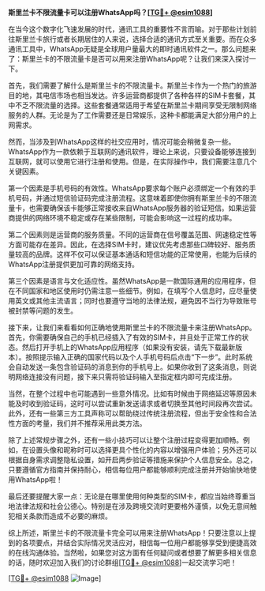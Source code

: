 **斯里兰卡不限流量卡可以注册WhatsApp吗？[[TG💪+ @esim1088](https://t.me/s/esim1088)]**

在当今这个数字化飞速发展的时代，通讯工具的重要性不言而喻。对于那些计划前往斯里兰卡旅行或者长期居住的人来说，选择合适的通讯方式至关重要。而在众多通讯工具中，WhatsApp无疑是全球用户量最大的即时通讯软件之一。那么问题来了：斯里兰卡的不限流量卡是否可以用来注册WhatsApp呢？让我们来深入探讨一下。

首先，我们需要了解什么是斯里兰卡的不限流量卡。斯里兰卡作为一个热门的旅游目的地，其电信市场也相当发达。许多运营商都提供了各种各样的SIM卡套餐，其中不乏不限流量的选择。这些套餐通常适用于希望在斯里兰卡期间享受无限制网络服务的人群。无论是为了工作需要还是日常娱乐，这种卡都能满足大部分用户的上网需求。

然而，当涉及到WhatsApp这样的社交应用时，情况可能会稍微复杂一些。WhatsApp作为一款依赖于互联网的通讯软件，理论上来说，只要设备能够连接到互联网，就可以使用它进行注册和使用。但是，在实际操作中，我们需要注意几个关键因素。

第一个因素是手机号码的有效性。WhatsApp要求每个账户必须绑定一个有效的手机号码，并通过短信验证码完成注册流程。这意味着即使你拥有斯里兰卡的不限流量卡，也需要确保该卡能够正常接收来自WhatsApp服务器的验证短信。如果运营商提供的网络环境不稳定或存在某些限制，可能会影响这一过程的成功率。

第二个因素则是运营商的服务质量。不同的运营商在信号覆盖范围、网速稳定性等方面可能存在差异。因此，在选择SIM卡时，建议优先考虑那些口碑较好、服务质量较高的品牌。这样不仅可以保证基本通话和短信功能的正常使用，也能为后续的WhatsApp注册提供更加可靠的网络支持。

第三个因素是语言与文化适应性。虽然WhatsApp是一款国际通用的应用程序，但在不同国家和地区使用时仍需注意一些细节。例如，在填写个人信息时，应尽量使用英文或其他主流语言；同时也要遵守当地的法律法规，避免因不当行为导致账号被封禁等问题的发生。

接下来，让我们来看看如何正确地使用斯里兰卡的不限流量卡来注册WhatsApp。首先，你需要确保自己的手机已经插入了有效的SIM卡，并且处于正常工作的状态。然后打开手机上的WhatsApp应用程序（如果没有安装，请先下载最新版本）。按照提示输入正确的国家代码以及个人手机号码后点击“下一步”。此时系统会自动发送一条包含验证码的消息到你的手机号上。如果你收到了这条消息，则说明网络连接没有问题，接下来只需将验证码输入至指定框内即可完成注册。

当然，在整个过程中也可能遇到一些意外情况。比如有时候由于网络延迟等原因未能及时收到验证码，这时可以尝试重新发送请求或者切换至其他时间段再次尝试。此外，还有一些第三方工具声称可以帮助绕过传统注册流程，但出于安全性和合法性方面的考量，我们并不推荐采用此类方法。

除了上述常规步骤之外，还有一些小技巧可以让整个注册过程变得更加顺畅。例如，在设置头像和昵称时可以选择更具个性化的内容以增强用户体验；另外还可以根据自身需求调整隐私设置，如开启两步验证等措施来保护个人信息安全。总之，只要遵循官方指南并保持耐心，相信每位用户都能够顺利完成注册并开始愉快地使用WhatsApp啦！

最后还要提醒大家一点：无论是在哪里使用何种类型的SIM卡，都应当始终尊重当地法律法规和社会公德心。特别是在涉及跨境交流时更要格外谨慎，以免无意间触犯相关条款而造成不必要的麻烦。

综上所述，斯里兰卡的不限流量卡完全可以用来注册WhatsApp！只要注意以上提到的各项要点，并结合实际情况灵活应对，相信每一位用户都能够享受到便捷高效的在线沟通体验。当然啦，如果您对这方面有任何疑问或者想要了解更多相关信息的话，随时欢迎加入我们的讨论群组[[TG💪+ @esim1088](https://t.me/s/esim1088)]一起交流学习吧！

[[TG💪+ @esim1088](https://t.me/s/esim1088) ![Image](https://i.postimg.cc/4NQfJmqS/Snipaste-2025-05-13-00-14-12.png)]